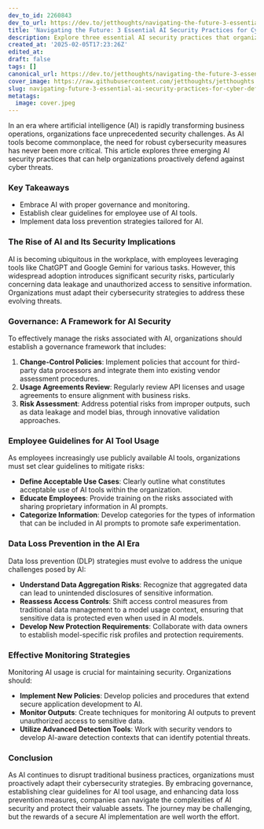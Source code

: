 ```yaml
---
dev_to_id: 2260843
dev_to_url: https://dev.to/jetthoughts/navigating-the-future-3-essential-ai-security-practices-for-cyber-defense-4k42
title: 'Navigating the Future: 3 Essential AI Security Practices for Cyber Defense'
description: Explore three essential AI security practices that organizations can implement to proactively defend against cyber threats in an era of rapid AI adoption.
created_at: '2025-02-05T17:23:26Z'
edited_at:
draft: false
tags: []
canonical_url: https://dev.to/jetthoughts/navigating-the-future-3-essential-ai-security-practices-for-cyber-defense-4k42
cover_image: https://raw.githubusercontent.com/jetthoughts/jetthoughts.github.io/master/content/blog/navigating-future-3-essential-ai-security-practices-for-cyber-defense/cover.jpeg
slug: navigating-future-3-essential-ai-security-practices-for-cyber-defense
metatags:
  image: cover.jpeg
---
```

In an era where artificial intelligence (AI) is rapidly transforming business operations, organizations face unprecedented security challenges. As AI tools become commonplace, the need for robust cybersecurity measures has never been more critical. This article explores three emerging AI security practices that can help organizations proactively defend against cyber threats.

### Key Takeaways

*   Embrace AI with proper governance and monitoring.
*   Establish clear guidelines for employee use of AI tools.
*   Implement data loss prevention strategies tailored for AI.

### The Rise of AI and Its Security Implications

AI is becoming ubiquitous in the workplace, with employees leveraging tools like ChatGPT and Google Gemini for various tasks. However, this widespread adoption introduces significant security risks, particularly concerning data leakage and unauthorized access to sensitive information. Organizations must adapt their cybersecurity strategies to address these evolving threats.

### Governance: A Framework for AI Security

To effectively manage the risks associated with AI, organizations should establish a governance framework that includes:

1.  **Change-Control Policies**: Implement policies that account for third-party data processors and integrate them into existing vendor assessment procedures.
2.  **Usage Agreements Review**: Regularly review API licenses and usage agreements to ensure alignment with business risks.
3.  **Risk Assessment**: Address potential risks from improper outputs, such as data leakage and model bias, through innovative validation approaches.

### Employee Guidelines for AI Tool Usage

As employees increasingly use publicly available AI tools, organizations must set clear guidelines to mitigate risks:

*   **Define Acceptable Use Cases**: Clearly outline what constitutes acceptable use of AI tools within the organization.
*   **Educate Employees**: Provide training on the risks associated with sharing proprietary information in AI prompts.
*   **Categorize Information**: Develop categories for the types of information that can be included in AI prompts to promote safe experimentation.

### Data Loss Prevention in the AI Era

Data loss prevention (DLP) strategies must evolve to address the unique challenges posed by AI:

*   **Understand Data Aggregation Risks**: Recognize that aggregated data can lead to unintended disclosures of sensitive information.
*   **Reassess Access Controls**: Shift access control measures from traditional data management to a model usage context, ensuring that sensitive data is protected even when used in AI models.
*   **Develop New Protection Requirements**: Collaborate with data owners to establish model-specific risk profiles and protection requirements.

### Effective Monitoring Strategies

Monitoring AI usage is crucial for maintaining security. Organizations should:

*   **Implement New Policies**: Develop policies and procedures that extend secure application development to AI.
*   **Monitor Outputs**: Create techniques for monitoring AI outputs to prevent unauthorized access to sensitive data.
*   **Utilize Advanced Detection Tools**: Work with security vendors to develop AI-aware detection contexts that can identify potential threats.

### Conclusion

As AI continues to disrupt traditional business practices, organizations must proactively adapt their cybersecurity strategies. By embracing governance, establishing clear guidelines for AI tool usage, and enhancing data loss prevention measures, companies can navigate the complexities of AI security and protect their valuable assets. The journey may be challenging, but the rewards of a secure AI implementation are well worth the effort.